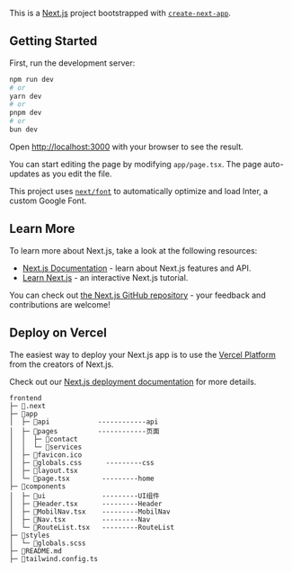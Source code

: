 <!--
 * @Descripttion: 
 * @version: Hesin
 * @Author: 
 * @Date: 2024-08-21 15:11:21
 * @LastEditors: Hesin
 * @LastEditTime: 2024-08-21 16:42:47
-->
This is a [Next.js](https://nextjs.org/) project bootstrapped with [`create-next-app`](https://github.com/vercel/next.js/tree/canary/packages/create-next-app).

## Getting Started

First, run the development server:

```bash
npm run dev
# or
yarn dev
# or
pnpm dev
# or
bun dev
```

Open [http://localhost:3000](http://localhost:3000) with your browser to see the result.

You can start editing the page by modifying `app/page.tsx`. The page auto-updates as you edit the file.

This project uses [`next/font`](https://nextjs.org/docs/basic-features/font-optimization) to automatically optimize and load Inter, a custom Google Font.

## Learn More

To learn more about Next.js, take a look at the following resources:

- [Next.js Documentation](https://nextjs.org/docs) - learn about Next.js features and API.
- [Learn Next.js](https://nextjs.org/learn) - an interactive Next.js tutorial.

You can check out [the Next.js GitHub repository](https://github.com/vercel/next.js/) - your feedback and contributions are welcome!

## Deploy on Vercel

The easiest way to deploy your Next.js app is to use the [Vercel Platform](https://vercel.com/new?utm_medium=default-template&filter=next.js&utm_source=create-next-app&utm_campaign=create-next-app-readme) from the creators of Next.js.

Check out our [Next.js deployment documentation](https://nextjs.org/docs/deployment) for more details.



```
frontend
├─ 📁.next
├─ 📁app
│  ├─ 📁api            ------------api
│  ├─ 📁pages          ------------页面
│  │  ├─ 📁contact
│  │  └─ 📁services
│  ├─ 📄favicon.ico
│  ├─ 📄globals.css      ---------css
│  ├─ 📄layout.tsx
│  └─ 📄page.tsx        ---------home
├─ 📁components
│  ├─ 📁ui              ---------UI组件
│  ├─ 📄Header.tsx      ---------Header
│  ├─ 📄MobilNav.tsx    ---------MobilNav
│  ├─ 📄Nav.tsx         ---------Nav
│  └─ 📄RouteList.tsx   ---------RouteList
├─ 📁styles
│  └─ 📄globals.scss
├─ 📄README.md
├─ 📄tailwind.config.ts
```
